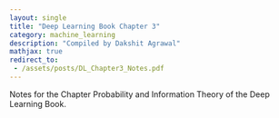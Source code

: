 ```yaml
---
layout: single
title: "Deep Learning Book Chapter 3"
category: machine_learning
description: "Compiled by Dakshit Agrawal"
mathjax: true
redirect_to:
 - /assets/posts/DL_Chapter3_Notes.pdf
---
```


Notes for the Chapter Probability and Information Theory of the Deep Learning Book.
